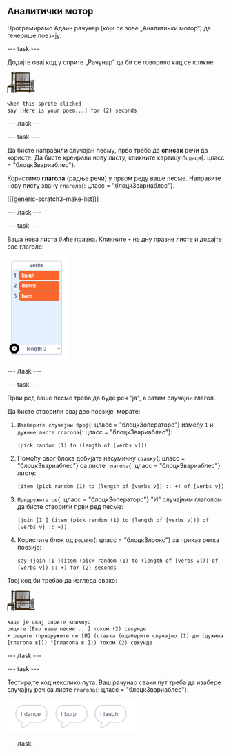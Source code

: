 ## Аналитички мотор

Програмирамо Адаин рачунар (који се зове „Аналитички мотор“) да генерише поезију.

\--- task \---

Додајте овај код у сприте „Рачунар“ да би се говорило кад се кликне:

![рачунарски сприте](images/computer-sprite.png)

```blocks3
when this sprite clicked
say [Here is your poem...] for (2) seconds
```

\--- /task \---

\--- task \---

Да бисте направили случајан песму, прво треба да **списак** речи да користе. Да бисте креирали нову листу, кликните картицу `Подаци`{: цласс = "блоцк3вариаблес"}.

Користимо **глагола** (радње речи) у првом реду ваше песме. Направите нову листу звану `глагола`{: цласс = "блоцк3вариаблес"}.

[[[generic-scratch3-make-list]]]

\--- /task \---

\--- task \---

Ваша нова листа биће празна. Кликните `+` на дну празне листе и додајте ове глаголе:

![листа са означеним +](images/poetry-verbs-annotated.png)

\--- /task \---

\--- task \---

Први ред ваше песме треба да буде реч "ја", а затим случајни глагол.

Да бисте створили овај део поезије, морате:

1. `Изаберите случајни број`{: цласс = "блоцк3операторс"} између `1` и `дужине листе глагола`{: цласс = "блоцк3вариаблес"}:
    
    ```blocks3
    (pick random (1) to (length of [verbs v]))
    ```

2. Помоћу овог блока добијате насумичну `ставку`{: цласс = "блоцк3вариаблес"} са листе `глагола`{: цласс = "блоцк3вариаблес"} листе:
    
    ```blocks3
    (item (pick random (1) to (length of [verbs v]) :: +) of [verbs v])
    ```

3. `Придружите се`{: цласс = "блоцк3операторс"} "И" случајним глаголом да бисте створили први ред песме:
    
    ```blocks3
    (join [I ] (item (pick random (1) to (length of [verbs v])) of [verbs v] :: +))
    ```

4. Користите блок од `рецимо`{: цласс = "блоцк3лоокс"} за приказ ретка поезије:
    
    ```blocks3
    say (join [I ](item (pick random (1) to (length of [verbs v])) of [verbs v]) :: +) for (2) seconds
    ```

Твој код би требао да изгледа овако:

![рачунарски сприте](images/computer-sprite.png)

```blocks3
када је овај сприте кликнуо
реците [Ево ваше песме ...] током (2) секунде
+ реците (придружите се [И] (ставка (одаберите случајно (1) до (дужина [глагола в])) "[глагола в ])) током (2) секунде
```

\--- /task \---

\--- task \---

Тестирајте код неколико пута. Ваш рачунар сваки пут треба да изабере случајну реч са листе `глагола`{: цласс = "блоцк3вариаблес"}.

![3 говорни мехурићи који говоре различите ствари](images/poetry-random-test.png)

\--- /task \---